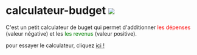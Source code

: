 # calculateur-budget ![](https://shields.io/badge/Angular-red?logo=angular&style=for-the-badge)
C'est un petit calculateur de buget qui permet d'additionner <span style="color:red;">les dépenses</span> (valeur négative) et les <span style="color:green;">les revenus</span> (valeur positive).

pour essayer le calculateur, cliquez [ici !](https://mecanass.github.io/calaculateur-budget/)

